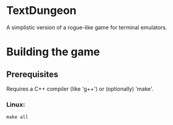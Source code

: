 # TextDungeon
A simplistic version of a rogue-like game for terminal emulators.

# Building the game
## Prerequisites
Requires a C++ compiler (like 'g++') or (optionally) 'make'.
### Linux:
```
make all
```
